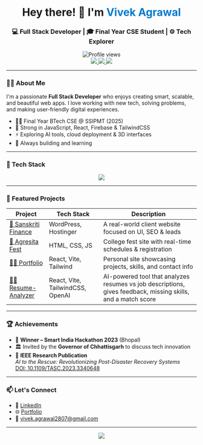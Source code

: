 <h1 align="center">Hey there! 👋 I'm <span style="color:#007acc;">Vivek Agrawal</span></h1>
<h3 align="center">💻 Full Stack Developer | 🎓 Final Year CSE Student | ⚙️ Tech Explorer</h3>

<p align="center">
  <img src="https://komarev.com/ghpvc/?username=vivekagrawal07&label=Profile%20Views&color=0e75b6&style=flat" alt="Profile views" />
  <br/>
  <a href="https://github.com/vivekagrawal07">
    <img src="https://img.shields.io/github/followers/vivekagrawal07?label=Follow&style=social" />
  </a>
  <a href="https://www.linkedin.com/in/VivekAgrawal07/">
    <img src="https://img.shields.io/badge/LinkedIn-blue?style=flat-square&logo=linkedin" />
  </a>
  <a href="mailto:vivek.agrawal2807@gmail.com">
    <img src="https://img.shields.io/badge/Gmail-D14836?style=flat-square&logo=gmail&logoColor=white" />
  </a>
</p>

---

### 👨‍💻 About Me

I'm a passionate **Full Stack Developer** who enjoys creating smart, scalable, and beautiful web apps. I love working with new tech, solving problems, and making user-friendly digital experiences.

- 🧑‍🎓 Final Year BTech CSE @ SSIPMT (2025)
- 🧱 Strong in JavaScript, React, Firebase & TailwindCSS
- ⚡ Exploring AI tools, cloud deployment & 3D interfaces
- 🧠 Always building and learning

---

### 🚀 Tech Stack

<p align="center">
  <img src="https://skillicons.dev/icons?i=react,tailwind,nodejs,firebase,vite,js,ts,python,html,css,git,github,vscode" />
</p>

---

### 🌟 Featured Projects

| Project        | Tech Stack | Description |
|----------------|------------|-------------|
| [🔗 Sanskriti Finance](https://sanskritifinanceservices.com/) | WordPress, Hostinger | A real-world client website focused on UI, SEO & leads |
| [🎉 Agresita Fest](https://agresita-vivek-agrawal-projects.vercel.app/) | HTML, CSS, JS | College fest site with real-time schedules & registration |
| [🧑‍💻 Portfolio](https://portfolio-vivek-agrawal-projects.vercel.app/) | React, Vite, Tailwind | Personal site showcasing projects, skills, and contact info |
| [🧑‍💻 Resume-Analyzer](https://resume-analyzer-vivek-agrawal-projects.vercel.app/) |React, Vite, TailwindCSS, OpenAI | AI-powered tool that analyzes resumes vs job descriptions, gives feedback, missing skills, and a match score |

---

### 🏆 Achievements

- 🥇 **Winner – Smart India Hackathon 2023** (Bhopal)
- 🏛️ Invited by the **Governor of Chhattisgarh** to discuss tech innovation
- 📄 **IEEE Research Publication**  
  _AI to the Rescue: Revolutionizing Post-Disaster Recovery Systems_  
  [DOI: 10.1109/TASC.2023.3340648](https://doi.org/10.1109/TASC.2023.3340648)

---

### 📫 Let's Connect

- 🔗 [LinkedIn](https://www.linkedin.com/in/VivekAgrawal07/)
- 🌐 [Portfolio](https://portfolio-vivek-agrawal-projects.vercel.app/)
- 📧 vivek.agrawal2807@gmail.com

---

<p align="center">
  <img src="https://capsule-render.vercel.app/api?type=waving&color=0:007acc,100:38B2AC&height=120&section=footer"/>
</p>
